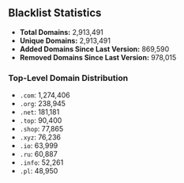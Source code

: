 ## Blacklist Statistics

- **Total Domains:** 2,913,491
- **Unique Domains:** 2,913,491
- **Added Domains Since Last Version:** 869,590
- **Removed Domains Since Last Version:** 978,015

### Top-Level Domain Distribution

-  `.com`: 1,274,406
-  `.org`: 238,945
-  `.net`: 181,181
-  `.top`: 90,400
-  `.shop`: 77,865
-  `.xyz`: 76,236
-  `.io`: 63,999
-  `.ru`: 60,887
-  `.info`: 52,261
-  `.pl`: 48,950
